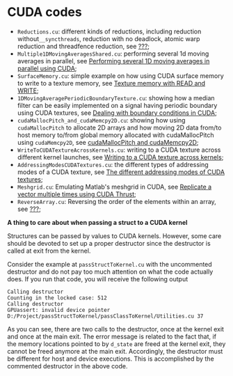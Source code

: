 # CUDA codes

- ```Reductions.cu```: different kinds of reductions, including reduction without```__syncthreads```, reduction with no deadlock, atomic warp reduction and threadfence reduction, see [???](???);
- ```Multiple1DMovingAveragesShared.cu```: performing several 1d moving averages in parallel, see [Performing several 1D moving averages in parallel using CUDA](http://www.orangeowlsolutions.com/archives/1161);
- ```SurfaceMemory.cu```: simple example on how using CUDA surface memory to write to a texture memory, see [Texture memory with READ and WRITE](http://stackoverflow.com/questions/12509346/texture-memory-with-read-and-write);
- ```1DMovingAveragePeriodicBoundaryTexture.cu```: showing how a median filter can be easily implemented on a signal having periodic boundary using CUDA textures, see [Dealing with boundary conditions in CUDA](http://www.orangeowlsolutions.com/archives/1436);
- ```cudaMallocPitch_and_cudaMemcpy2D.cu```: showing how using ```cudaMallocPitch``` to allocate 2D arrays and how moving 2D data from/to host memory to/from global memory allocated with cudaMallocPitch using ```cudaMemcpy2D```, see [cudaMallocPitch and cudaMemcpy2D](http://www.orangeowlsolutions.com/archives/613);
- ```WriteToCUDATextureAcrossKernels.cu```: writing to a CUDA texture across different kernel launches, see [Writing to a CUDA texture across kernels](http://www.orangeowlsolutions.com/archives/1440);
- ```AddressingModesCUDATextures.cu```: the different types of addressing modes of a CUDA texture, see [The different addressing modes of CUDA textures](http://stackoverflow.com/questions/19020963/the-different-addressing-modes-of-cuda-textures);
- ```Meshgrid.cu```: Emulating Matlab's meshgrid in CUDA, see [Replicate a vector multiple times using CUDA Thrust](http://stackoverflow.com/questions/16900837/replicate-a-vector-multiple-times-using-cuda-thrust/32451396#32451396);
- ```ReverseArray.cu```: Reversing the order of the elements within an array, see [???](???);

**A thing to care about when passing a struct to a CUDA kernel**

Structures can be passed by values to CUDA kernels. However, some care should be devoted to set up a proper destructor since the destructor is called at exit from the kernel.

Consider the example at ```passStructToKernel.cu``` with the uncommented destructor and do not pay too much attention on what the code actually does. If you run that code, you will receive the following output

    Calling destructor
    Counting in the locked case: 512
    Calling destructor
    GPUassert: invalid device pointer D:/Project/passStructToKernel/passClassToKernel/Utilities.cu 37

As you can see, there are two calls to the destructor, once at the kernel exit and once at the main exit. The error message is related to the fact that, if the memory locations pointed to by ```d_state``` are freed at the kernel exit, they cannot be freed anymore at the main exit. Accordingly, the destructor must be different for host and device executions. This is accomplished by the commented destructor in the above code.

